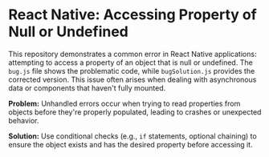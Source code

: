 # React Native: Accessing Property of Null or Undefined

This repository demonstrates a common error in React Native applications: attempting to access a property of an object that is null or undefined.  The `bug.js` file shows the problematic code, while `bugSolution.js` provides the corrected version.  This issue often arises when dealing with asynchronous data or components that haven't fully mounted.

**Problem:** Unhandled errors occur when trying to read properties from objects before they're properly populated, leading to crashes or unexpected behavior.

**Solution:** Use conditional checks (e.g., `if` statements, optional chaining) to ensure the object exists and has the desired property before accessing it.